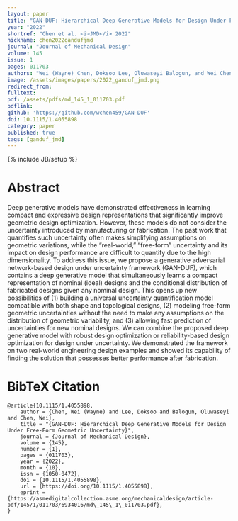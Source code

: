 ```yaml
---
layout: paper
title: "GAN-DUF: Hierarchical Deep Generative Models for Design Under Free-Form Geometric Uncertainty"
year: "2022"
shortref: "Chen et al. <i>JMD</i> 2022"
nickname: chen2022gandufjmd
journal: "Journal of Mechanical Design"
volume: 145
issue: 1
pages: 011703
authors: "Wei (Wayne) Chen, Doksoo Lee, Oluwaseyi Balogun, and Wei Chen"
image: /assets/images/papers/2022_ganduf_jmd.png
redirect_from: 
fulltext: 
pdf: /assets/pdfs/md_145_1_011703.pdf
pdflink: 
github: 'https://github.com/wchen459/GAN-DUF'
doi: 10.1115/1.4055898
category: paper
published: true
tags: [ganduf_jmd]
---
```

{% include JB/setup %}

# Abstract 

Deep generative models have demonstrated effectiveness in learning compact and expressive design representations that significantly improve geometric design optimization. However, these models do not consider the uncertainty introduced by manufacturing or fabrication. The past work that quantifies such uncertainty often makes simplifying assumptions on geometric variations, while the “real-world,” “free-form” uncertainty and its impact on design performance are difficult to quantify due to the high dimensionality. To address this issue, we propose a generative adversarial network-based design under uncertainty framework (GAN-DUF), which contains a deep generative model that simultaneously learns a compact representation of nominal (ideal) designs and the conditional distribution of fabricated designs given any nominal design. This opens up new possibilities of (1) building a universal uncertainty quantification model compatible with both shape and topological designs, (2) modeling free-form geometric uncertainties without the need to make any assumptions on the distribution of geometric variability, and (3) allowing fast prediction of uncertainties for new nominal designs. We can combine the proposed deep generative model with robust design optimization or reliability-based design optimization for design under uncertainty. We demonstrated the framework on two real-world engineering design examples and showed its capability of finding the solution that possesses better performance after fabrication.




# BibTeX Citation

```
@article{10.1115/1.4055898,
    author = {Chen, Wei (Wayne) and Lee, Doksoo and Balogun, Oluwaseyi and Chen, Wei},
    title = "{GAN-DUF: Hierarchical Deep Generative Models for Design Under Free-Form Geometric Uncertainty}",
    journal = {Journal of Mechanical Design},
    volume = {145},
    number = {1},
    pages = {011703},
    year = {2022},
    month = {10},
    issn = {1050-0472},
    doi = {10.1115/1.4055898},
    url = {https://doi.org/10.1115/1.4055898},
    eprint = {https://asmedigitalcollection.asme.org/mechanicaldesign/article-pdf/145/1/011703/6934016/md\_145\_1\_011703.pdf},
}
```
